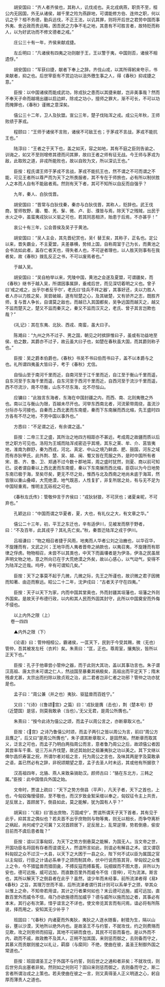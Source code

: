 <!-- { "loadSidebar": true } -->
　　胡安国曰：“齐人者齐侯也，其称人，讥伐戎也。夫北戎病燕，职贡不至，桓公内无因国，外无从诸侯，越千里之险为燕辟地，可谓能修方伯、连帅之职，何以讥之乎？桓不务德，勤兵远伐，不正王法，以讥其罪，则将开后世之君劳中国而事外夷、舍近政而贵远略，困吾民之力争不毛之地，其患有不可胜言者，故特贬而称人，以为好武功而不修文德者之戒。”

　　庄公三十有一年，齐侯来献戎捷。

　　左丘明曰：“凡诸侯有四夷之功则献于王，王以警于夷，中国则否，诸侯不相遗俘。”

　　胡安国曰：“军获曰捷，献者下奉上之辞。齐伐山戎，以其所得躬来夸示，书来献者，抑之也。后世宰臣有不赏边功以沮外徼生事之人，得《春秋》抑戎捷之意。”

　　臣按：以中国诸侯而能成武功，除戎狄之患而以其捷来献，岂非美事哉？然而不奉天子命而越境出疆以启边衅，除戎之功小，擅师之罪大，渐不可长，不可以功而掩罪也，《春秋》谨微之意深矣。

　　僖公三十二年，卫人及狄盟。宣公三年，楚子伐陆浑之戎。成公元年秋，王师败绩于茅戎。

　　程颐曰：“王师于诸侯不言败，诸侯不可敌王也；于茅戎不言战，茅戎不能抗王也。”

　　陆淳曰：“王者之于天下也，盖之如天，容之如地，其有不庭之臣则告谕之、训诲之，如又不至则增修其德而问其罪，故曰王者之师有征无战。今王师与茅戎为敌，此取败之道，非戎所能败也，故以自败为文，所以深讥王也。”

　　臣按：程氏谓王师于茅戎不言战，茅戎不能抗王也，然不谓之不可而谓之不能，可见王者所以尊严而为天下之所畏服者，其不专在于师旅也，必有所以制伏胜人之本而人自有不能敌者焉。然则有天下者，其可不知所以自反而自强乎？

　　九年，秦人、白狄伐晋。

　　胡安国曰：“晋常与白狄伐秦，秦亦与白狄伐晋，其称人，贬辞也。武王伐商，誓师牧野，庸、蜀、羌、髳、微、卢、彭、濮皆与焉，除天下之残贼，出民于水火之中，虽蛮夷戎狄以义驱之可也，若其同恶相济，贻患于后焉，不亦甚乎！”

　　哀公十有三年，公会晋侯及吴子于黄池。

　　胡安国曰：“吴人主会，其先晋纪赏也，吴亻替王矣，其称子，正名也。定公以来，晋失霸业，不主夏盟，夫差暴横，势倾上国，自称周室于己为长，而黄池之会书法如此者，盖存亡者天也，得失者人也，不可逆者理也，以人胜天则事有在我者矣，故《春秋》拨乱反正之书，不可以废焉者也。”

　　于越入吴。

　　胡安国曰：“吴自柏举以来，凭陵中国，黄池之会遂及夏盟，可谓疆矣，而《春秋》继书于越入吴，所谓因事属辞，垂戒后世，而见深切着明之义也。曾子曰‘戒之戒之，出乎尔者反乎尔’，老氏曰‘佳兵不祥之器’，其事好还，夫以力胜人者人亦以力胜之矣，吴尝破越，遂有轻楚之心，及其破楚，又有骄齐之志，既胜齐师，复与晋人争长，自谓莫之敌也，而越已入其国都矣，吴争远国而越灭之，越又不监而楚灭之，楚又不监而秦灭之，秦又不监而汉灭之，老氏、曾子其言岂欺也哉？”

　　《礼记》：其在东夷、北狄、西戎、南蛮，虽大曰子。

　　陈澔曰：“九州之外不过子、男之国，朝见之时摈辞惟曰子，虽或有功益地至侯、伯之数，其爵亦不过子，故云虽大曰子也，如楚在春秋虽大国，而其爵则称子也。”

　　臣按：吴之爵本伯爵也，《春秋》书吴不书曰伯而书曰子，盖不以本爵与之也。礼所谓四夷虽大皆曰子，考于《春秋》尤信。

　　自恒山至于南河千里而近，自南河至于江千里而近，自江至于衡山千里而遥，自东河至于东海千里而遥，自东河至于西河千里而近，自西河至于流沙千里而遥，西不尽流沙，南不尽衡，山东不尽东海，北不尽恒山。

　　应镛曰：“此独言东海者，东海在中国封疆之内，而西、南、北则夷徼之外也。南以江与衡山为限，百越未尽开也。河举东西南北者，河流萦带周绕，虽流沙分际亦与河接也。自秦而上西北袤而东南蹙，秦而下东南展而西北缩，先王盛时四方各有不尽之地，不劳中国以事外也。”

　　方悫曰：“不足谓之近，有余谓之遥。”

　　臣按：二帝三王之盛，其所治之地四方相距亦不甚远，考成周之故疆而质以后世之职方可见也。洛阳为王城而陆浑戎密迩乎其境，其东之莱、牟、介、莒皆夷地，淮南为群舒，秦为西戎，河北、真定、中山之境乃鲜虞、肥、鼓国，河东之域而有赤狄甲氏，此外荆、楚、吴、越、闽、蜀又皆在荒服之外，是时中国所有者宋、晋、齐、鲁、卫、郑通不过今数十郡地耳，周之盛时犹然，则夏、商以前可知已。说者谓自秦以上西北袤而东南蹙，秦以下东南展而西北缩，臣窃以为今日地势东南已极于海，至矣尽矣，更无不尽之处，惟西与北及西南之地尚未底于海耳，然皆限以重山叠嶂，大荒绝漠，地气既恶，人性复犷，非复所居之处，有与无不足为中国轻重焉，惟明主瓦砾视之可也。

　　《春秋左氏传》：管敬仲言于齐侯曰：“戎狄豺狼，不可厌也；诸夏亲昵，不可弃也。”

　　孔颖达曰：“中国而谓之华夏者，夏，大也，有礼仪之大，有文章之华。”

　　僖公二十三年，初，平王之东迁也，辛有适伊川，见被发而祭于野者，曰：“不及百年，此其戎乎？其礼先亡矣。”秋，秦晋迁陆浑之戎于伊川。

　　吕祖谦曰：“物之相召者捷于风雨，地夷而人华者公刘之治豳也，以华召华，不旋踵而有，文武之兴；王地华而人夷者晋帝之纳款也，以夷召夷，不旋踵而有耶律之俘虏。物物相召，未尝不以其类也，中天下而画壤者是为伊洛，伊洛之民虽居声明文物之地，意之所向已在于大荒绝漠之外矣，故以心感心，以气动气，安得不为陆浑之迁哉。呜呼，辛有可谓知几矣。”

　　臣按：天下之事莫不起于几微，几微之际，先王之所谨也，故识微之君子因微而知著、由迩而察远。昭公二十二年，沈尹戍曰：“古者天子守在四夷。”

　　臣按：天子以天下为家，内而中国其堂奥也，外而封疆其垣藩也，垣藩之外则外国矣。是故天子布德行政，以内和其人民而外固其封守，此所以中国奠安而外侮不侵也。

　　以上内外之限（上）  
　 
卷一四四

　　▲内外之限（下）

　　《论语》曰：管仲相桓公，霸诸侯，一匡天下，民到于今受其赐，微（无也）管仲，吾其被发左衽（衣衿）矣。朱熹曰：“匡，正也。尊周室，攘夷狄，皆所以正天下也。”

　　臣按：孔子于他章尝小管仲之器，而于此则大其功，盖以其事功言也。朱子谓汉高祖、唐太宗未可谓之仁人，然战国至暴秦其祸极矣，高祖出而平定天下；隋末残虐尤甚，太宗出而扫除以致贞观之治，此二君者岂非仁者之功邪？管仲之功亦犹是也。

　　孟子曰：“周公兼（并之也）夷狄、驱猛兽而百姓宁。”

　　又曰：“《诗》（《鲁颂宫》之篇）曰：‘戎狄是膺（击也），荆（楚本号）舒（近楚国）是惩，则莫我敢承（当也）。’无父无君，是周公所膺也。”

　　朱熹曰：“按今此诗为僖公之颂，而孟子以周公言之，亦断章取义也。”

　　臣按：《宫》之诗乃鲁僖公时颂，而孟子两引之皆以周公为言，前曰“周公方且膺之”，后又曰“是周公所膺也”，朱子谓其断章取义，是固然矣。然断章而取其义，泛言之可也，而孟子乃明白两指周公而言，意者鲁乃周公之后，故颂僖公者因其尝率车千乘、徒三万从齐伐楚，故述其始封之祖兼夷狄之功以美之。其下文继以俾尔昌炽寿富之祝，所谓尔者对祖之言，托为周公之言也，及味其两是字及莫敢承之语，盖已然必有之辞，非祝颂期望之意，孟子去圣人时未远，其或他有所据欤？

　　汉高祖四年，北貉、燕人来致枭骑助汉。颜师古曰：“貉在东北方，三韩之属。”臣按：此中国借兵外国之始。

　　文帝时，贾谊上疏曰：“天下之势方倒县（平声），凡天子者，天下之首也，上也，今匈奴侮慢侵掠，至不敬也，而汉岁致金絮采缯以奉之，匈奴征令主上共贡，足反居上，首顾居下，倒县如此，莫之能解，犹为国有人乎？”

　　胡寅曰：“《易》曰‘首出庶物，万国咸宁’，贾谊所谓天子天下首者，其有见于此乎，抑其言之偶似也？若夫首不出乎庶物则与物等夷，则无以相长，而争夺离析之祸起，尚何咸宁之可冀？又况首顾居下，足反居上，乱常逆理，势若倒悬，偷安目前而不虞后患者哉？”

　　臣按：谊以汉事匈奴，为天下之势方倒悬莫之能解，为国无人。当文帝之世，开国功臣名将固有存者而谊谓无人，然谊所言如此，则谊必有解县之术。谊又谓窃料匈奴之众不过汉一大县，以天下之大困于一县之众，陛下何不试以臣为属国之官以主匈奴，行臣之计请必系单于之颈而制其命，伏中行说而笞其背，举匈奴之众惟上之令，今不猎猛兽而猎田彘，不搏反寇而搏畜菟，玩细娱而不图大患，非所以为安也，德可远施，威可远加，而直数百里外而威令不信（音伸），可为流涕。斯言也，其所以解天下之倒县者在此乎？虽然，谊少年而未经事，前所流涕者得《易》《春秋》之旨，其理万世而不易，后所流涕者谓行其计则可以系单于之颈，举其众以惟上之命，不知帝若用谊，其计之行者果何如也？末云德可远施，威可远加，直数百里外而威令不信，毋乃亦欲施德而加威乎？德与威所以施而加之者，其事必有本末，其行必有次第，惜乎谊言之不详也，使文帝览其言而有问焉，谊必将有所陈说，择而用之，安知其无少补乎？

　　班固曰：“《春秋》内诸夏而外夷狄，夷狄之人逐水随畜，射猎为生，隔以山谷，壅以沙漠，天地所以绝外内也。是故圣王不与约誓，不就攻伐，约之则费赂而见欺，攻之则劳师而招寇，其地不可耕而食也，其民不可臣而畜也，是以外而不内，疏而不戚，故政教不及其人，正朔不加其国，来则惩而御之，去则备而守之，其慕义而贡献则接之以礼让，羁靡（与縻同）不绝，使曲在彼，盖圣王制御外国之常道也。”

　　臣按：班固谓圣王之于外国不与约誓，则后世之之通和者非矣；不就攻伐，则后世穷兵出塞者非矣。然则如之何则可？固曰来则惩而御之，去则备而守之，斯二言者所谓治戎之上策也。若夫使曲在彼之一言，则又真得圣人正义明道之心，躬自厚而薄责人之道也。

